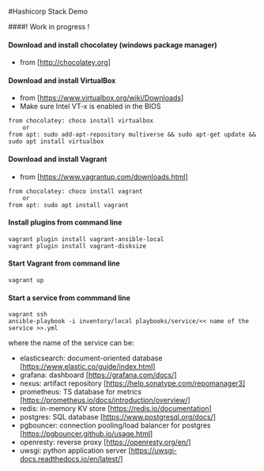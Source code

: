 #Hashicorp Stack Demo

####! Work in progress !

#### Download and install chocolatey (windows package manager)
   * from [http://chocolatey.org]

#### Download and install VirtualBox
   * from [https://www.virtualbox.org/wiki/Downloads]
   * Make sure Intel VT-x is enabled in the BIOS

    from chocolatey: choco install virtualbox
        or
    from apt: sudo add-apt-repository multiverse && sudo apt-get update && sudo apt install virtualbox

#### Download and install Vagrant
   * from [https://www.vagrantup.com/downloads.html]

    from chocolatey: choco install vagrant
        or
    from apt: sudo apt install vagrant

#### Install plugins from command line
    vagrant plugin install vagrant-ansible-local
    vagrant plugin install vagrant-disksize

#### Start Vagrant from command line
    vagrant up

#### Start a service from commmand line
    vagrant ssh
    ansible-playbook -i inventory/local playbooks/service/<< name of the service >>.yml

where the name of the service can be:

   * elasticsearch: document-oriented database [https://www.elastic.co/guide/index.html]
   * grafana: dashboard [https://grafana.com/docs/]
   * nexus: artifact repository [https://help.sonatype.com/repomanager3]
   * prometheus: TS database for metrics [https://prometheus.io/docs/introduction/overview/]
   * redis: in-memory KV store [https://redis.io/documentation]
   * postgres: SQL database [https://www.postgresql.org/docs/]
   * pgbouncer: connection pooling/load balancer for postgres [https://pgbouncer.github.io/usage.html]
   * openresty: reverse proxy [https://openresty.org/en/]
   * uwsgi: python application server [https://uwsgi-docs.readthedocs.io/en/latest/]
